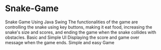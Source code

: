 # Snake-Game


Snake Game Using Java Swing
The functionalities of the game are controlling the snake using key buttons, making it eat food, increasing the snake's size and scores, and ending the game when the snake collides with obstacles.
Basic and Simple UI
Displaying the score and game over message when the game ends.
Simple and easy Game
